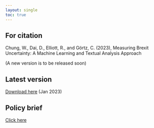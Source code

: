 ```yaml
---
layout: single
toc: true
---
```


## For citation
Chung, W., Dai, D., Elliott, R., and Görtz, C. (2023), Measuring Brexit Uncertainty: A Machine Learning and Textual Analysis Approach 

(A new version is to be released soon) 

## Latest version
[Download here](https://www.dropbox.com/s/9igo4cj83lohnxd/Measuring%20Brexit%20Uncertainty.pdf?dl=0) (Jan 2023) 

## Policy brief
[Click here](https://www.birmingham.ac.uk/research/public-affairs/policy-briefings/2022/measuring-brexit-uncertainty.aspx)
